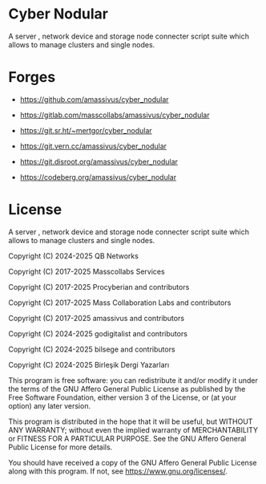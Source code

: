 # Cyber Nodular

A server , network device and storage node connecter script suite which allows to manage clusters and single nodes.

# Forges

* https://github.com/amassivus/cyber_nodular

* https://gitlab.com/masscollabs/amassivus/cyber_nodular

* https://git.sr.ht/~mertgor/cyber_nodular

* https://git.vern.cc/amassivus/cyber_nodular

* https://git.disroot.org/amassivus/cyber_nodular

* https://codeberg.org/amassivus/cyber_nodular

# License

A server , network device and storage node connecter script suite which allows to manage clusters and single nodes.

Copyright (C) 2024-2025 QB Networks

Copyright (C) 2017-2025 Masscollabs Services

Copyright (C) 2017-2025 Procyberian and contributors

Copyright (C) 2017-2025 Mass Collaboration Labs and contributors

Copyright (C) 2017-2025 amassivus and contributors

Copyright (C) 2024-2025 godigitalist and contributors

Copyright (C) 2024-2025 bilsege and contributors

Copyright (C) 2024-2025 Birleşik Dergi Yazarları

This program is free software: you can redistribute it and/or modify
it under the terms of the GNU Affero General Public License as published
by the Free Software Foundation, either version 3 of the License, or
(at your option) any later version.

This program is distributed in the hope that it will be useful,
but WITHOUT ANY WARRANTY; without even the implied warranty of
MERCHANTABILITY or FITNESS FOR A PARTICULAR PURPOSE.  See the
GNU Affero General Public License for more details.

You should have received a copy of the GNU Affero General Public License
along with this program.  If not, see <https://www.gnu.org/licenses/>.
